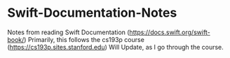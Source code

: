 # Swift-Documentation-Notes
Notes from reading Swift Documentation (https://docs.swift.org/swift-book/) 
Primarily, this follows the cs193p course (https://cs193p.sites.stanford.edu)
Will Update, as I go through the course.
